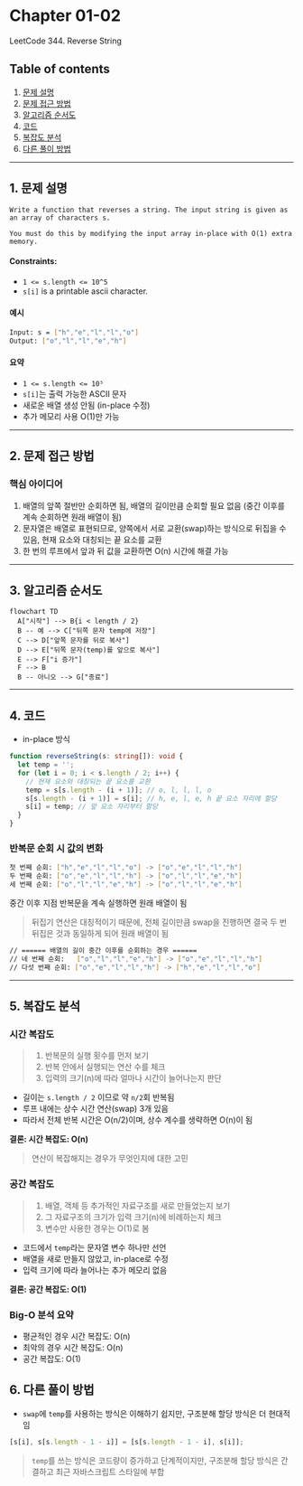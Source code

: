 # Chapter 01-02
  LeetCode 344. Reverse String

## Table of contents
1. [문제 설명](#1-문제-설명)
1. [문제 접근 방법](#2-문제-접근-방법)
1. [알고리즘 순서도](#3-알고리즘-순서도)
1. [코드](#4-코드)
1. [복잡도 분석](#5-복잡도-분석)
1. [다른 풀이 방법](#6-다른-풀이-방법)

---

## 1. 문제 설명

```text
Write a function that reverses a string. The input string is given as an array of characters s.

You must do this by modifying the input array in-place with O(1) extra memory.
```

#### Constraints:
- `1 <= s.length <= 10^5`
- `s[i]` is a printable ascii character.

#### 예시
```bash
Input: s = ["h","e","l","l","o"]
Output: ["o","l","l","e","h"]
```


#### 요약
- `1 <= s.length <= 10⁵`
- `s[i]`는 출력 가능한 ASCII 문자
- 새로운 배열 생성 안됨 (in-place 수정)
- 추가 메모리 사용 O(1)만 가능

---

## 2. 문제 접근 방법

### 핵심 아이디어
1. 배열의 앞쪽 절반만 순회하면 됨, 배열의 길이만큼 순회할 필요 없음 (중간 이후를 계속 순회하면 원래 배열이 됨)
1.  문자열은 배열로 표현되므로, 양쪽에서 서로 교환(swap)하는 방식으로 뒤집을 수 있음, 현재 요소와 대칭되는 끝 요소를 교환
1.  한 번의 루프에서 앞과 뒤 값을 교환하면 O(n) 시간에 해결 가능

---

## 3. 알고리즘 순서도

```mermaid
flowchart TD
  A["시작"] --> B{i < length / 2}
  B -- 예 --> C["뒤쪽 문자 temp에 저장"]
  C --> D["앞쪽 문자를 뒤로 복사"]
  D --> E["뒤쪽 문자(temp)를 앞으로 복사"]
  E --> F["i 증가"]
  F --> B
  B -- 아니오 --> G["종료"]
```
___

## 4. 코드

- in-place 방식

```ts
function reverseString(s: string[]): void {
  let temp = '';
  for (let i = 0; i < s.length / 2; i++) {
    // 현재 요소와 대칭되는 끝 요소를 교환
    temp = s[s.length - (i + 1)]; // o, l, l, l, o
    s[s.length - (i + 1)] = s[i]; // h, e, l, e, h 끝 요소 자리에 할당
    s[i] = temp; // 앞 요소 자리부터 할당
  }
}
```

### 반복문 순회 시 값의 변화

```bash
첫 번째 순회: ["h","e","l","l","o"] -> ["o","e","l","l","h"]
두 번째 순회: ["o","e","l","l","h"] -> ["o","l","l","e","h"]
세 번째 순회: ["o","l","l","e","h"] -> ["o","l","l","e","h"]
```

중간 이후 지점 반복문을 계속 실행하면 원래 배열이 됨
> 뒤집기 연산은 대칭적이기 때문에, 전체 길이만큼 swap을 진행하면 결국 두 번 뒤집은 것과 동일하게 되어 원래 배열이 됨

```bash
// ====== 배열의 길이 중간 이후를 순회하는 경우 ======
// 네 번째 순회:   ["o","l","l","e","h"] -> ["o","e","l","l","h"]
// 다섯 번째 순회: ["o","e","l","l","h"] -> ["h","e","l","l","o"]
```

---

## 5. 복잡도 분석

### 시간 복잡도
> 1.	반복문의 실행 횟수를 먼저 보기
> 2.	반복 안에서 실행되는 연산 수를 체크
> 3.	입력의 크기(n)에 따라 얼마나 시간이 늘어나는지 판단

- 길이는 `s.length / 2` 이므로 약 `n/2`회 반복됨
- 루프 내에는 상수 시간 연산(swap) 3개 있음
- 따라서 전체 반복 시간은 O(n/2)이며, 상수 계수를 생략하면 O(n)이 됨

**결론: 시간 복잡도: O(n)**

> 연산이 복잡해지는 경우가 무엇인지에 대한 고민

### 공간 복잡도
> 1. 배열, 객체 등 추가적인 자료구조를 새로 만들었는지 보기
> 2. 그 자료구조의 크기가 입력 크기(n)에 비례하는지 체크
> 3. 변수만 사용한 경우는 O(1)로 봄

- 코드에서 `temp`라는 문자열 변수 하나만 선언
- 배열을 새로 만들지 않았고, in-place로 수정
- 입력 크기에 따라 늘어나는 추가 메모리 없음

**결론: 공간 복잡도: O(1)**

### Big-O 분석 요약
- 평균적인 경우 시간 복잡도: O(n)
- 최악의 경우 시간 복잡도: O(n)
- 공간 복잡도: O(1)


## 6. 다른 풀이 방법
- `swap`에 `temp`를 사용하는 방식은 이해하기 쉽지만, 구조분해 할당 방식은 더 현대적임

```ts
[s[i], s[s.length - 1 - i]] = [s[s.length - 1 - i], s[i]];
```

> `temp`를 쓰는 방식은 코드량이 증가하고 단계적이지만, 구조분해 할당 방식은 간결하고 최근 자바스크립트 스타일에 부합
